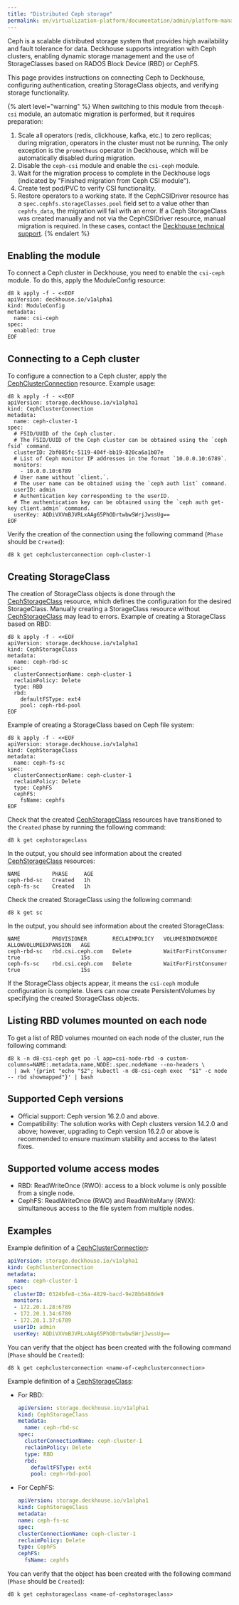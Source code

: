 ```yaml
---
title: "Distributed Ceph storage"
permalink: en/virtualization-platform/documentation/admin/platform-management/storage/external/ceph.html
---
```


Ceph is a scalable distributed storage system that provides high availability and fault tolerance for data. Deckhouse supports integration with Ceph clusters, enabling dynamic storage management and the use of StorageClasses based on RADOS Block Device (RBD) or CephFS.

This page provides instructions on connecting Ceph to Deckhouse, configuring authentication, creating StorageClass objects, and verifying storage functionality.

{% alert level="warning" %}
When switching to this module from the`ceph-csi` module, an automatic migration is performed, but it requires preparation:

1. Scale all operators (redis, clickhouse, kafka, etc.) to zero replicas; during migration, operators in the cluster must not be running. The only exception is the `prometheus` operator in Deckhouse, which will be automatically disabled during migration.
1. Disable the `ceph-csi` module and enable the `csi-ceph` module.
1. Wait for the migration process to complete in the Deckhouse logs (indicated by "Finished migration from Ceph CSI module").
1. Create test pod/PVC to verify CSI functionality.
1. Restore operators to a working state.
   If the CephCSIDriver resource has a `spec.cephfs.storageClasses.pool` field set to a value other than `cephfs_data`, the migration will fail with an error.
   If a Ceph StorageClass was created manually and not via the CephCSIDriver resource, manual migration is required.
   In these cases, contact the [Deckhouse technical support](https://deckhouse.io/tech-support/).
   {% endalert %}

## Enabling the module

To connect a Ceph cluster in Deckhouse, you need to enable the `csi-ceph` module. To do this, apply the ModuleConfig resource:

```shell
d8 k apply -f - <<EOF
apiVersion: deckhouse.io/v1alpha1
kind: ModuleConfig
metadata:
  name: csi-ceph
spec:
  enabled: true
EOF
```

## Connecting to a Ceph cluster

To configure a connection to a Ceph cluster, apply the [CephClusterConnection](/modules/csi-ceph/cr.html#cephclusterconnection) resource. Example usage:

```shell
d8 k apply -f - <<EOF
apiVersion: storage.deckhouse.io/v1alpha1
kind: CephClusterConnection
metadata:
  name: ceph-cluster-1
spec:
  # FSID/UUID of the Ceph cluster.
  # The FSID/UUID of the Ceph cluster can be obtained using the `ceph fsid` command.
  clusterID: 2bf085fc-5119-404f-bb19-820ca6a1b07e
  # List of Ceph monitor IP addresses in the format `10.0.0.10:6789`.
  monitors:
    - 10.0.0.10:6789
  # User name without `client.`.
  # The user name can be obtained using the `ceph auth list` command.
  userID: admin
  # Authentication key corresponding to the userID.
  # The authentication key can be obtained using the `ceph auth get-key client.admin` command.
  userKey: AQDiVXVmBJVRLxAAg65PhODrtwbwSWrjJwssUg==
EOF
```

Verify the creation of the connection using the following command (`Phase` should be `Created`):

```shell
d8 k get cephclusterconnection ceph-cluster-1
```

## Creating StorageClass

The creation of StorageClass objects is done through the [CephStorageClass](/modules/csi-ceph/cr.html#cephstorageclass) resource, which defines the configuration for the desired StorageClass. Manually creating a StorageClass resource without [CephStorageClass](/modules/csi-ceph/cr.html#cephstorageclass) may lead to errors. Example of creating a StorageClass based on RBD:

```shell
d8 k apply -f - <<EOF
apiVersion: storage.deckhouse.io/v1alpha1
kind: CephStorageClass
metadata:
  name: ceph-rbd-sc
spec:
  clusterConnectionName: ceph-cluster-1
  reclaimPolicy: Delete
  type: RBD
  rbd:
    defaultFSType: ext4
    pool: ceph-rbd-pool
EOF
```

Example of creating a StorageClass based on Ceph file system:

```shell
d8 k apply -f - <<EOF
apiVersion: storage.deckhouse.io/v1alpha1
kind: CephStorageClass
metadata:
  name: ceph-fs-sc
spec:
  clusterConnectionName: ceph-cluster-1
  reclaimPolicy: Delete
  type: CephFS
  cephFS:
    fsName: cephfs
EOF
```

Check that the created [CephStorageClass](/modules/csi-ceph/cr.html#cephstorageclass) resources have transitioned to the `Created` phase by running the following command:

```shell
d8 k get cephstorageclass
```

In the output, you should see information about the created [CephStorageClass](/modules/csi-ceph/cr.html#cephstorageclass) resources:

```console
NAME          PHASE     AGE
ceph-rbd-sc   Created   1h
ceph-fs-sc    Created   1h
```

Check the created StorageClass using the following command:

```shell
d8 k get sc
```

In the output, you should see information about the created StorageClass:

```console
NAME          PROVISIONER        RECLAIMPOLICY   VOLUMEBINDINGMODE      ALLOWVOLUMEEXPANSION   AGE
ceph-rbd-sc   rbd.csi.ceph.com   Delete          WaitForFirstConsumer   true                   15s
ceph-fs-sc    rbd.csi.ceph.com   Delete          WaitForFirstConsumer   true                   15s
```

If the StorageClass objects appear, it means the `csi-ceph` module configuration is complete. Users can now create PersistentVolumes by specifying the created StorageClass objects.

## Listing RBD volumes mounted on each node

To get a list of RBD volumes mounted on each node of the cluster, run the following command:

```shell
d8 k -n d8-csi-ceph get po -l app=csi-node-rbd -o custom-columns=NAME:.metadata.name,NODE:.spec.nodeName --no-headers \
  | awk '{print "echo "$2"; kubectl -n d8-csi-ceph exec  "$1" -c node -- rbd showmapped"}' | bash
```

## Supported Ceph versions

- Official support: Ceph version 16.2.0 and above.
- Compatibility: The solution works with Ceph clusters version 14.2.0 and above; however, upgrading to Ceph version 16.2.0 or above is recommended to ensure maximum stability and access to the latest fixes.

## Supported volume access modes

- RBD: ReadWriteOnce (RWO): access to a block volume is only possible from a single node.
- CephFS: ReadWriteOnce (RWO) and ReadWriteMany (RWX): simultaneous access to the file system from multiple nodes.

## Examples

Example definition of a [CephClusterConnection](/modules/csi-ceph/cr.html#cephclusterconnection):

```yaml
apiVersion: storage.deckhouse.io/v1alpha1
kind: CephClusterConnection
metadata:
  name: ceph-cluster-1
spec:
  clusterID: 0324bfe8-c36a-4829-bacd-9e28b6480de9
  monitors:
  - 172.20.1.28:6789
  - 172.20.1.34:6789
  - 172.20.1.37:6789
  userID: admin
  userKey: AQDiVXVmBJVRLxAAg65PhODrtwbwSWrjJwssUg==
```

You can verify that the object has been created with the following command (`Phase` should be `Created`):

```shell
d8 k get cephclusterconnection <name-of-cephclusterconnection>
```

Example definition of a [CephStorageClass](/modules/csi-ceph/cr.html#cephstorageclass):

- For RBD:

  ```yaml
  apiVersion: storage.deckhouse.io/v1alpha1
  kind: CephStorageClass
  metadata:
    name: ceph-rbd-sc
  spec:
    clusterConnectionName: ceph-cluster-1
    reclaimPolicy: Delete
    type: RBD
    rbd:
      defaultFSType: ext4
      pool: ceph-rbd-pool  
  ```

- For CephFS:

    ```yaml
  apiVersion: storage.deckhouse.io/v1alpha1
  kind: CephStorageClass
  metadata:
    name: ceph-fs-sc
  spec:
    clusterConnectionName: ceph-cluster-1
    reclaimPolicy: Delete
    type: CephFS
    cephFS:
      fsName: cephfs
  ```

You can verify that the object has been created with the following command (`Phase` should be `Created`):

```shell
d8 k get cephstorageclass <name-of-cephstorageclass>
```
